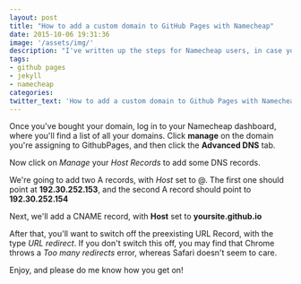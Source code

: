 ```yaml
---
layout: post
title: "How to add a custom domain to GitHub Pages with Namecheap"
date: 2015-10-06 19:31:36
image: '/assets/img/'
description: "I've written up the steps for Namecheap users, in case you've found yourself scratching your head at the new DNS configuation page. "
tags: 
- github pages
- jekyll
- namecheap
categories:
twitter_text: 'How to add a custom domain to Github Pages with Namecheap'
---
```


Once you've bought your domain, log in to your Namecheap dashboard, where you'll find a list of all your domains. Click  **manage** on the domain you're assigning to GithubPages, and then click the **Advanced DNS** tab.

Now click on *Manage* your *Host Records* to add some DNS records.

We're going to add two A records, with *Host* set to @. The first one should point at **192.30.252.153**, and the second A record should point to **192.30.252.154**

Next, we'll add a CNAME record, with **Host** set to **yoursite.github.io**

After that, you'll want to switch off the preexisting URL Record, with the type *URL redirect*. If you don't switch this off, you may find that Chrome throws a *Too many redirects* error, whereas Safari doesn't seem to care.

Enjoy, and please do me know how you get on!






